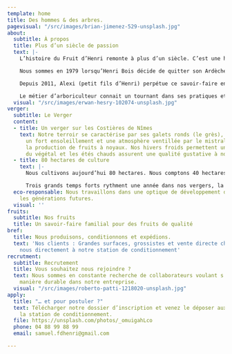 ```yaml
---
template: home
title: Des hommes & des arbres.
pagevisual: "/src/images/brian-jimenez-529-unsplash.jpg"
about:
  subtitle: À propos
  title: Plus d’un siècle de passion
  text: |-
    L’histoire du Fruit d’Henri remonte à plus d’un siècle. C’est une histoire de terre, d’Homme, de passion et de savoir-faire.

    Nous sommes en 1979 lorsqu’Henri Bois décide de quitter son Ardèche natale pour s’installer dans les Costières de Nîmes. Il crée la SICA des Costières d’Estagel en 1981 qui sera durant une trentaine d’années pionnière dans la production de fruits à noyaux.

    Depuis 2011, Alexi (petit fils d’Henri) perpétue ce savoir-faire en alliant tradition & modernité.

    Le métier d’arboriculteur connait un tournant dans ses pratiques et doit donc s’adapter. L’impact environnemental & social représente un enjeu majeur pour notre génération . Dans ce cadre nous adhérons à la démarche **Verger Eco-responsable et sommes certifiés exploitation à Haute Valeur Environnementale (HVE).**
  visual: "/src/images/erwan-hesry-102074-unsplash.jpg"
verger:
  subtitle: Le Verger
  content:
  - title: Un verger sur les Costières de Nîmes
    text: Notre terroir se caractérise par ses galets ronds (le grès), un sol argilo-calacaire,
      un fort ensoleillement et une atmosphère ventillée par le mistral, idéal pour
      la production de fruits à noyaux. Nos hivers froids permettent un bon repos
      du végétal et les étés chauds assurent une qualité gustative à nos fruits.
  - title: 80 hectares de culture
    text: |-
      Nous cultivons aujourd’hui 80 hectares. Nous comptons 40 hectares d’abricotiers, 35 hectares de pêchers et 5 d’actinadia (kiwi). 85% de notre activité commerciale est concentrée sur la période estivale.

      Trois grands temps forts rythment une année dans nos vergers, la taille, l’eclaircissage et la récolte. La taille se fait tout au long de l’année mais est principalement concentrée sur les mois d’hiver. D’avril à mai nous équilibrons la charge des arbres pour que les fruits encore petis puissent se dévelloper convenablement, c’est l’éclaircissage. En juin la cueille commence jusqu’à la mi-septembre. A partir d’octobre la taille recommence…
  eco-responsable: Nous travaillons dans une optique de développement durable pour
    les générations futures.
  visual: ''
fruits:
  subtitle: Nos fruits
  title: Un savoir-faire familial pour des fruits de qualité
bref:
  title: Nous produisons, conditionnons et expédions.
  text: 'Nos clients : Grandes surfaces, grossistes et vente directe chez nous. Retrouvez
    nous directement à notre station de conditionnement'
recrutment:
  subtitle: Recrutement
  title: Vous souhaitez nous rejoindre ?
  text: Nous sommes en constante recherche de collaborateurs voulant s’investir de
    manière durable dans notre entreprise.
  visual: "/src/images/roberto-patti-1218020-unsplash.jpg"
apply:
  title: "… et pour postuler ?"
  text: Télécharger notre dossier d’inscription et venez le déposer aux bureaux à
    la station de conditionnement.
  file: https://unsplash.com/photos/_omuigahLco
  phone: 04 88 99 88 99
  email: samuel.fdhenri@gmail.com

---
```

